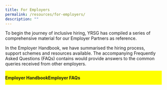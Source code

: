 ```yaml
---
title: For Employers
permalink: /resources/for-employers/
description: ""
---
```

To begin the journey of inclusive hiring, YRSG has compiled a series of comprehensive material for our Employer Partners as reference.

In the Employer Handbook, we have summarised the hiring process, support schemes and resources available. The accompanying Frequently Asked Questions (FAQs) contains would provide answers to the common queries received from other employers.

<div class="flex-container">

  <div class="flex-child handbook">
		<p><strong>Employer Handbook</strong>
		<a href="/files/employer%20handbook.pdf"></a></p>
  </div>
  
  <div class="flex-child faq">
		<p><strong>Employer FAQs</strong><a href="/files/employer%20faqs.pdf"> </a>
  </p></div>
  
</div>
<style>
.flex-container {
    display: flex;
	  background-color: yellow
}

.flex-child {
    flex: 1;
    border: 2px solid yellow;
	  background-color: yellow
}  

.flex-child:first-child {
    margin-right: 20px;
} 
</style>